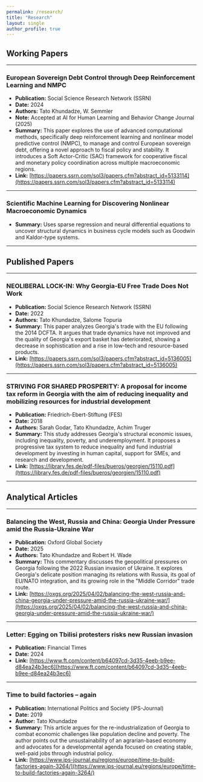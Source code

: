 ```yaml
---
permalink: /research/
title: "Research"
layout: single
author_profile: true
---
```


## Working Papers

---

### European Sovereign Debt Control through Deep Reinforcement Learning and NMPC
* **Publication:** Social Science Research Network (SSRN)
* **Date:** 2024
* **Authors:** Tato Khundadze, W. Semmler
* **Note:** Accepted at AI for Human Learning and Behavior Change Journal (2025)
* **Summary:** This paper explores the use of advanced computational methods, specifically deep reinforcement learning and nonlinear model predictive control (NMPC), to manage and control European sovereign debt, offering a novel approach to fiscal policy and stability. It introduces a Soft Actor-Critic (SAC) framework for cooperative fiscal and monetary policy coordination across multiple macroeconomic regions.
* **Link:** [https://papers.ssrn.com/sol3/papers.cfm?abstract_id=5133114](https://papers.ssrn.com/sol3/papers.cfm?abstract_id=5133114)

---

### Scientific Machine Learning for Discovering Nonlinear Macroeconomic Dynamics
* **Summary:** Uses sparse regression and neural differential equations to uncover structural dynamics in business cycle models such as Goodwin and Kaldor-type systems.

---

## Published Papers

---

### NEOLIBERAL LOCK-IN: Why Georgia-EU Free Trade Does Not Work
* **Publication:** Social Science Research Network (SSRN)
* **Date:** 2022
* **Authors:** Tato Khundadze, Salome Topuria
* **Summary:** This paper analyzes Georgia's trade with the EU following the 2014 DCFTA. It argues that trade dynamics have not improved and the quality of Georgia's export basket has deteriorated, showing a decrease in sophistication and a rise in low-tech and resource-based products.
* **Link:** [https://papers.ssrn.com/sol3/papers.cfm?abstract_id=5136005](https://papers.ssrn.com/sol3/papers.cfm?abstract_id=5136005)

---

### STRIVING FOR SHARED PROSPERITY: A proposal for income tax reform in Georgia with the aim of reducing inequality and mobilizing resources for industrial development
* **Publication:** Friedrich-Ebert-Stiftung (FES)
* **Date:** 2018
* **Authors:** Sarah Godar, Tato Khundadze, Achim Truger
* **Summary:** This study addresses Georgia's structural economic issues, including inequality, poverty, and underemployment. It proposes a progressive tax system to reduce inequality and fund industrial development by investing in human capital, support for SMEs, and research and development.
* **Link:** [https://library.fes.de/pdf-files/bueros/georgien/15110.pdf](https://library.fes.de/pdf-files/bueros/georgien/15110.pdf)

---

## Analytical Articles

---

### Balancing the West, Russia and China: Georgia Under Pressure amid the Russia-Ukraine War
* **Publication:** Oxford Global Society
* **Date:** 2025
* **Authors:** Tato Khundadze and Robert H. Wade
* **Summary:** This commentary discusses the geopolitical pressures on Georgia following the 2022 Russian invasion of Ukraine. It explores Georgia's delicate position managing its relations with Russia, its goal of EU/NATO integration, and its growing role in the "Middle Corridor" trade route.
* **Link:** [https://oxgs.org/2025/04/02/balancing-the-west-russia-and-china-georgia-under-pressure-amid-the-russia-ukraine-war/](https://oxgs.org/2025/04/02/balancing-the-west-russia-and-china-georgia-under-pressure-amid-the-russia-ukraine-war/)

---

### Letter: Egging on Tbilisi protesters risks new Russian invasion
* **Publication:** Financial Times
* **Date:** 2024
* **Link:** [https://www.ft.com/content/b64097cd-3d35-4eeb-b9ee-d84ea24b3ec6](https://www.ft.com/content/b64097cd-3d35-4eeb-b9ee-d84ea24b3ec6)

---

### Time to build factories – again
* **Publication:** International Politics and Society (IPS-Journal)
* **Date:** 2019
* **Author:** Tato Khundadze
* **Summary:** This article argues for the re-industrialization of Georgia to combat economic challenges like population decline and poverty. The author points out the unsustainability of an agrarian-based economy and advocates for a developmental agenda focused on creating stable, well-paid jobs through industrial policy.
* **Link:** [https://www.ips-journal.eu/regions/europe/time-to-build-factories-again-3264/](https://www.ips-journal.eu/regions/europe/time-to-build-factories-again-3264/)
